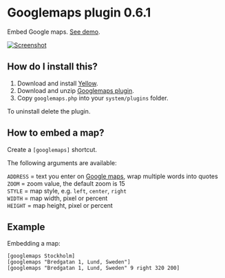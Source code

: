 Googlemaps plugin 0.6.1
=======================
Embed Google maps. [See demo](http://developers.datenstrom.se/plugins/googlemaps-plugin).

[![Screenshot](googlemaps-plugin.jpg?raw=true)](http://developers.datenstrom.se/plugins/googlemaps-plugin)

How do I install this?
----------------------
1. Download and install [Yellow](https://github.com/datenstrom/yellow/).
2. Download and unzip [Googlemaps plugin](https://github.com/datenstrom/yellow-plugins/raw/master/zip/googlemaps.zip).
3. Copy `googlemaps.php` into your `system/plugins` folder.

To uninstall delete the plugin.

How to embed a map?
-------------------
Create a `[googlemaps]` shortcut.

The following arguments are available:

`ADDRESS` = text you enter on [Google maps](https://maps.google.com/), wrap multiple words into quotes  
`ZOOM` = zoom value, the default zoom is 15  
`STYLE` = map style, e.g. `left`, `center`, `right`  
`WIDTH` = map width, pixel or percent  
`HEIGHT` = map height, pixel or percent  

Example
-------
Embedding a map:

    [googlemaps Stockholm]
    [googlemaps "Bredgatan 1, Lund, Sweden"]
    [googlemaps "Bredgatan 1, Lund, Sweden" 9 right 320 200]

